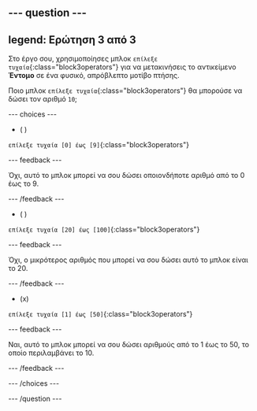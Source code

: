 
--- question ---
---
legend: Ερώτηση 3 από 3
---

Στο έργο σου, χρησιμοποίησες μπλοκ `επίλεξε τυχαία`{:class="block3operators"} για να μετακινήσεις το αντικείμενο **Έντομο** σε ένα φυσικό, απρόβλεπτο μοτίβο πτήσης.

Ποιο μπλοκ `επίλεξε τυχαία`{:class="block3operators"} θα μπορούσε να δώσει τον αριθμό `10`;

--- choices ---

- ( )

`επίλεξε τυχαία [0] έως [9]`{:class="block3operators"}

  --- feedback ---

  Όχι, αυτό το μπλοκ μπορεί να σου δώσει οποιονδήποτε αριθμό από το 0 έως το 9.

  --- /feedback ---

- ( )

`επίλεξε τυχαία [20] έως [100]`{:class="block3operators"}

  --- feedback ---

Όχι, ο μικρότερος αριθμός που μπορεί να σου δώσει αυτό το μπλοκ είναι το 20.

  --- /feedback ---

- (x)

`επίλεξε τυχαία [1] έως [50]`{:class="block3operators"}

  --- feedback ---

Ναι, αυτό το μπλοκ μπορεί να σου δώσει αριθμούς από το 1 έως το 50, το οποίο περιλαμβάνει το 10.

  --- /feedback ---

--- /choices ---

--- /question ---

